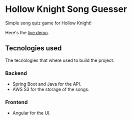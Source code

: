 # Hollow Knight Song Guesser
Simple song quiz game for Hollow Knight!

Here's the [live demo](https://song-guesser.vercel.app/).

## Tecnologies used
The tecnologies that where used to build the project.

### Backend
- Spring Boot and Java for the API.
- AWS S3 for the storage of the songs.

### Frontend
- Angular for the UI.




